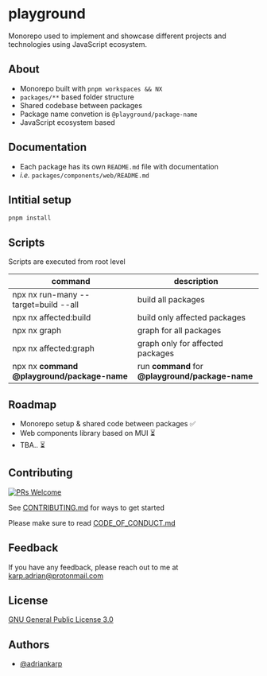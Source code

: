 
# playground

Monorepo used to implement and showcase different projects and technologies using JavaScript ecosystem.


## About

- Monorepo built with `pnpm workspaces && NX`
- `packages/**` based folder structure
- Shared codebase between packages
- Package name convetion is `@playground/package-name`
- JavaScript ecosystem based

## Documentation

- Each package has its own `README.md` file with documentation
- *i.e.* `packages/components/web/README.md`

 
## Intitial setup

```
pnpm install
```


## Scripts

Scripts are executed from root level

| command      | description |
| ----------- | ----------- |
| npx nx run-many --target=build --all | build all packages |
| npx nx affected:build | build only affected packages |
| npx nx graph   | graph for all packages |
| npx nx affected:graph | graph only for affected packages |
| npx nx **command** **@playground/package-name** | run **command** for **@playground/package-name**  |

## Roadmap

- Monorepo setup & shared code between packages ✅
- Web components library based on MUI ⏳
- TBA.. ⏳


## Contributing
[![PRs Welcome](https://img.shields.io/badge/PRs-welcome-brightgreen.svg?style=flat-square)](http://makeapullrequest.com)

See [CONTRIBUTING.md](./CONTRIBUTING.md) for ways to get started

Please make sure to read [CODE_OF_CONDUCT.md](./CODE_OF_CONDUCT.md)

## Feedback

If you have any feedback, please reach out to me at karp.adrian@protonmail.com

## License

[GNU General Public License 3.0](https://www.gnu.org/licenses/gpl-3.0.html)

## Authors

- [@adriankarp](https://www.github.com/adriankarp)

